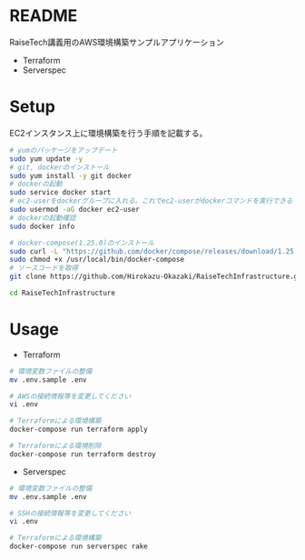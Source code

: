 # README

RaiseTech講義用のAWS環境構築サンプルアプリケーション
- Terraform
- Serverspec

# Setup
EC2インスタンス上に環境構築を行う手順を記載する。
```sh
# yumのパッケージをアップデート
sudo yum update -y
# git, dockerのインストール
sudo yum install -y git docker
# dockerの起動      
sudo service docker start           
# ec2-userをdockerグループに入れる。これでec2-userがdockerコマンドを実行できる
sudo usermod -aG docker ec2-user
# dockerの起動確認
sudo docker info

# docker-compose(1.25.0)のインストール
sudo curl -L "https://github.com/docker/compose/releases/download/1.25.0/docker-compose-$(uname -s)-$(uname -m)" -o /usr/local/bin/docker-compose
sudo chmod +x /usr/local/bin/docker-compose
# ソースコードを取得
git clone https://github.com/Hirokazu-Okazaki/RaiseTechInfrastructure.git

cd RaiseTechInfrastructure
```

# Usage
- Terraform
```sh
# 環境変数ファイルの整備
mv .env.sample .env

# AWSの接続情報等を変更してください
vi .env

# Terraformによる環境構築
docker-compose run terraform apply

# Terraformによる環境削除
docker-compose run terraform destroy
```

- Serverspec
```sh
# 環境変数ファイルの整備
mv .env.sample .env

# SSHの接続情報等を変更してください
vi .env

# Terraformによる環境構築
docker-compose run serverspec rake
```

